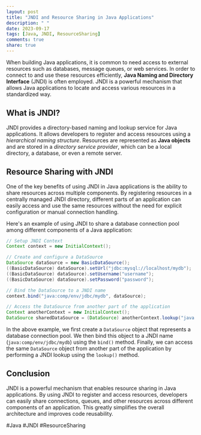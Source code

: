 ```yaml
---
layout: post
title: "JNDI and Resource Sharing in Java Applications"
description: " "
date: 2023-09-17
tags: [Java, JNDI, ResourceSharing]
comments: true
share: true
---
```


When building Java applications, it is common to need access to external resources such as databases, message queues, or web services. In order to connect to and use these resources efficiently, **Java Naming and Directory Interface** (JNDI) is often employed. JNDI is a powerful mechanism that allows Java applications to locate and access various resources in a standardized way.

## What is JNDI?

JNDI provides a directory-based naming and lookup service for Java applications. It allows developers to register and access resources using a *hierarchical naming structure*. Resources are represented as **Java objects** and are stored in a *directory service provider*, which can be a local directory, a database, or even a remote server.

## Resource Sharing with JNDI

One of the key benefits of using JNDI in Java applications is the ability to share resources across multiple components. By registering resources in a centrally managed JNDI directory, different parts of an application can easily access and use the same resources without the need for explicit configuration or manual connection handling.

Here's an example of using JNDI to share a database connection pool among different components of a Java application:

```java
// Setup JNDI Context
Context context = new InitialContext();

// Create and configure a DataSource
DataSource dataSource = new BasicDataSource();
((BasicDataSource) dataSource).setUrl("jdbc:mysql://localhost/mydb");
((BasicDataSource) dataSource).setUsername("username");
((BasicDataSource) dataSource).setPassword("password");

// Bind the DataSource to a JNDI name
context.bind("java:comp/env/jdbc/mydb", dataSource);

// Access the DataSource from another part of the application
Context anotherContext = new InitialContext();
DataSource sharedDataSource = (DataSource) anotherContext.lookup("java:comp/env/jdbc/mydb");
```

In the above example, we first create a `DataSource` object that represents a database connection pool. We then bind this object to a JNDI name (`java:comp/env/jdbc/mydb`) using the `bind()` method. Finally, we can access the same `DataSource` object from another part of the application by performing a JNDI lookup using the `lookup()` method.

## Conclusion

JNDI is a powerful mechanism that enables resource sharing in Java applications. By using JNDI to register and access resources, developers can easily share connections, queues, and other resources across different components of an application. This greatly simplifies the overall architecture and improves code reusability.

#Java #JNDI #ResourceSharing